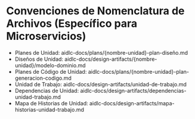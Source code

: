 # Convenciones de Nomenclatura de Archivos (Específico para Microservicios)

- Planes de Unidad: aidlc-docs/plans/{nombre-unidad}-plan-diseño.md
- Diseños de Unidad: aidlc-docs/design-artifacts/{nombre-unidad}/modelo-dominio.md
- Planes de Código de Unidad: aidlc-docs/plans/{nombre-unidad}-plan-generacion-codigo.md
- Unidad de Trabajo: aidlc-docs/design-artifacts/unidad-de-trabajo.md
- Dependencias de Unidad: aidlc-docs/design-artifacts/dependencias-unidad-trabajo.md
- Mapa de Historias de Unidad: aidlc-docs/design-artifacts/mapa-historias-unidad-trabajo.md